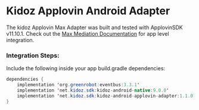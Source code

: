# Kidoz Applovin Android Adapter

The kidoz Applovin Max Adapter was built and tested with ApplovinSDK v11.10.1.
Check out the [Max Mediation Documentation](https://dash.applovin.com/documentation/mediation/android/getting-started/integration) for app level integration.

### Integration Steps:

Include the following inside your app build.gradle dependencies:

```java
dependencies {
    implementation 'org.greenrobot:eventbus:3.3.1'
    implementation 'net.kidoz.sdk:kidoz-android-native:9.0.0'
    implementation 'net.kidoz.sdk:kidoz-android-applovin-adapter:1.1.0'
}
```

